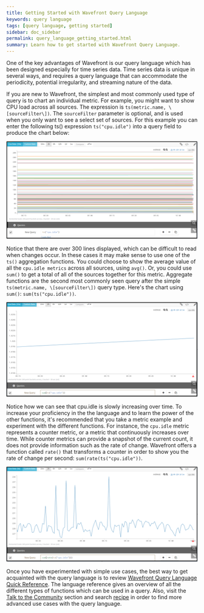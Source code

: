 ```yaml
---
title: Getting Started with Wavefront Query Language
keywords: query language
tags: [query language, getting started]
sidebar: doc_sidebar
permalink: query_language_getting_started.html
summary: Learn how to get started with Wavefront Query Language.
---
```

One of the key advantages of Wavefront is our query language which has been designed especially for time series data.  Time series data is unique in several ways, and requires a query language that can accommodate the periodicity, potential irregularity, and streaming nature of the data.
 
If you are new to Wavefront, the simplest and most commonly used type of query is to chart an individual metric. For example, you might want to show CPU load across all sources.  The expression is `ts(metric.name, \[sourceFilter\])`.  The `sourceFilter` parameter is optional, and is used when you only want to see a select set of sources.  For this example you can enter the following ts() expression `ts("cpu.idle")` into a query field to produce the chart below:

![base query](images/base_query.png)

Notice that there are over 300 lines displayed, which can be difficult to read when changes occur.  In these cases it may make sense to use one of the `ts()` aggregation functions.  You could choose to show the average value of all the `cpu.idle metrics` across all sources, using `avg()`.  Or, you could use `sum()` to get a total of all of the sources together for this metric. Aggregate functions are the second most commonly seen query after the simple `ts(metric.name, \[sourceFilter\])` query type.  Here's the chart using `sum()`: `sum(ts("cpu.idle"))`.

![summed query](images/summed.png)

Notice how we can see that cpu.idle is slowly increasing over time.  To increase your proficiency in the the language and to learn the power of the other functions, it's recommended that you take a metric example and experiment with the different functions.  For instance, the `cpu.idle` metric represents a counter metric, or a metric that continuously increases over time. While counter metrics can provide a snapshot of the current count, it does not provide information such as the rate of change. Wavefront offers a function called `rate()` that transforms a counter in order to show you the rate of change per second:  `sum(rate(ts("cpu.idle"))`.

![summed rate query](images/summed_rate.png)

Once you have experimented with simple use cases, the best way to get acquainted with the query language is to review [Wavefront Query Language Quick Reference](query_language_reference). The language reference gives an overview of all the different types of functions which can be used in a query. Also, visit the [Talk to the Community](https://community.wavefront.com/community/answers) section and search [recipe](https://community.wavefront.com/community/answers/content?filterID=contentstatus%5Bpublished%5D~tag%5Brecipe%5D) in order to find more advanced use cases with the query language.

